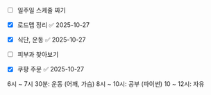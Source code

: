 - [ ] 일주일 스케줄 짜기
- [x] 로드맵 정리 ✅ 2025-10-27
- [x] 식단, 운동 ✅ 2025-10-27
- [ ] 피부과 찾아보기
- [x] 쿠팡 주문 ✅ 2025-10-27



6시 ~ 7시 30분: 운동 (어깨, 가슴)
8시 ~ 10시: 공부 (파이썬)
10 ~ 12시: 자유 
